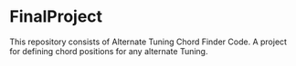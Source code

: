 # FinalProject

This repository consists of Alternate Tuning Chord Finder Code. A project for defining chord positions for any alternate Tuning.
